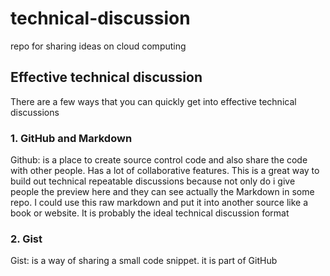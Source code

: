 # technical-discussion
repo for sharing ideas on cloud computing

## Effective technical discussion
There are a few ways that you can quickly get into effective technical discussions

### 1. GitHub and Markdown
Github: is a place to create source control code and also share the code with other people. Has a lot of collaborative features.
This is a great way to build out technical repeatable discussions because not only do i give people the preview here and they can see actually the Markdown in some repo.
I could use this raw markdown and put it into another source like a book or website.
It is probably the ideal technical discussion format

### 2. Gist
Gist: is a way of sharing a small code snippet. it is part of GitHub



